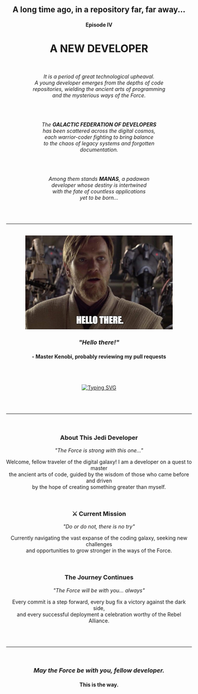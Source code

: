 <div align="center">

<h2>A long time ago, in a repository far, far away...</h2>

<h4><b>Episode IV</b></h4>

<h1><b>A NEW DEVELOPER</b></h1>

<br>

<i>It is a period of great technological upheaval.<br>
A young developer emerges from the depths of code<br>
repositories, wielding the ancient arts of programming<br>
and the mysterious ways of the Force.</i>

<br><br>

<i>The <b>GALACTIC FEDERATION OF DEVELOPERS</b><br>
has been scattered across the digital cosmos,<br>
each warrior-coder fighting to bring balance<br>
to the chaos of legacy systems and forgotten<br>
documentation.</i>

<br><br>

<i>Among them stands <b>MANAS</b>, a padawan<br>
developer whose destiny is intertwined<br>
with the fate of countless applications<br>
yet to be born...</i>

<br><br>

---

<br>

<img src="image.png" alt="Hello There" width="400"/>

<h3><i>"Hello there!"</i></h3>
<h4><b>- Master Kenobi, probably reviewing my pull requests</b></h4>

<br><br>

<a href="https://git.io/typing-svg">
  <img src="https://readme-typing-svg.demolab.com?font=Fira+Code&pause=1000&color=FFE81F&center=true&vCenter=true&width=435&lines=May+the+Force+be+with+you;This+is+the+way;I+have+spoken;The+Force+is+strong+with+this+one" alt="Typing SVG" />
</a>

<br><br>

---

<br>

<h3>About This Jedi Developer</h3>

<p><i>"The Force is strong with this one..."</i></p>

<p>Welcome, fellow traveler of the digital galaxy! I am a developer on a quest to master<br>
the ancient arts of code, guided by the wisdom of those who came before and driven<br>
by the hope of creating something greater than myself.</p>

<br>

<h3>⚔ Current Mission</h3>

<p><i>"Do or do not, there is no try"</i></p>

<p>Currently navigating the vast expanse of the coding galaxy, seeking new challenges<br>
and opportunities to grow stronger in the ways of the Force.</p>

<br>

<h3>The Journey Continues</h3>

<p><i>"The Force will be with you... always"</i></p>

<p>Every commit is a step forward, every bug fix a victory against the dark side,<br>
and every successful deployment a celebration worthy of the Rebel Alliance.</p>

<br><br>

---

<br>

<h3><i>May the Force be with you, fellow developer.</i></h3>

<h4><b>This is the way.</b></h4>

<br>

</div>
